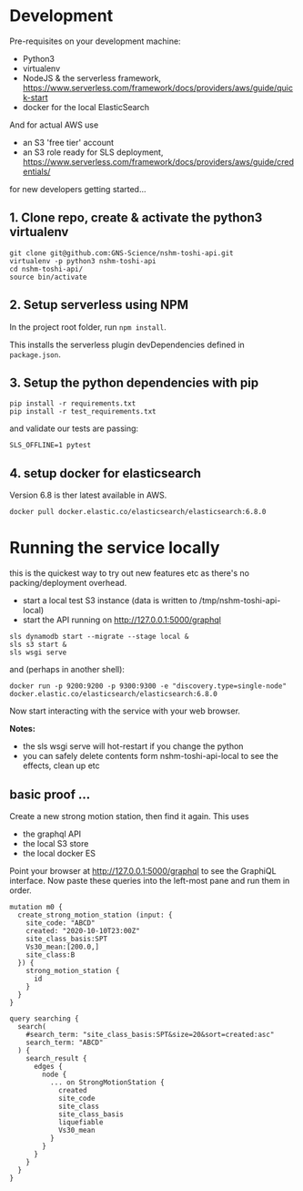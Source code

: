 # Development

Pre-requisites on your development machine:

 - Python3
 - virtualenv
 - NodeJS & the serverless framework, 
   https://www.serverless.com/framework/docs/providers/aws/guide/quick-start
 - docker for the local ElasticSearch
 
And for actual AWS use 
 - an S3 'free tier' account
 - an S3 role ready for SLS deployment, 
   https://www.serverless.com/framework/docs/providers/aws/guide/credentials/
 
for new developers getting started...
## 1. Clone repo, create & activate the python3 virtualenv

```
git clone git@github.com:GNS-Science/nshm-toshi-api.git
virtualenv -p python3 nshm-toshi-api
cd nshm-toshi-api/
source bin/activate
```

## 2. Setup serverless using NPM

In the project root folder, run `npm install`.

This installs the serverless plugin devDependencies defined in `package.json`.

## 3. Setup the python dependencies with pip

```
pip install -r requirements.txt
pip install -r test_requirements.txt
```

and validate our tests are passing:
```
SLS_OFFLINE=1 pytest
```

## 4. setup docker for elasticsearch

Version 6.8 is ther latest available in AWS.

```
docker pull docker.elastic.co/elasticsearch/elasticsearch:6.8.0
```

# Running the service locally

this is the quickest way to try out new features etc as there's no packing/deployment overhead.

 - start a local test S3 instance (data is written to /tmp/nshm-toshi-api-local)
 - start the API running on http://127.0.0.1:5000/graphql
   
```
sls dynamodb start --migrate --stage local &
sls s3 start &
sls wsgi serve
```
and (perhaps in another shell):

```
docker run -p 9200:9200 -p 9300:9300 -e "discovery.type=single-node" docker.elastic.co/elasticsearch/elasticsearch:6.8.0
```

Now start interacting with the service with your web browser.

**Notes:**

 - the sls wsgi serve will hot-restart if you change the python
 - you can safely delete contents form nshm-toshi-api-local to see the effects, clean up etc
 

## basic proof ...

Create a new strong motion station, then find it again. This uses

 - the graphql API
 - the local S3 store 
 - the local docker ES
 
Point your browser at http://127.0.0.1:5000/graphql to see the GraphiQL interface. Now paste these queries into the left-most pane and run them in order.

```
mutation m0 {
  create_strong_motion_station (input: {
    site_code: "ABCD"
    created: "2020-10-10T23:00Z"
    site_class_basis:SPT
    Vs30_mean:[200.0,]
    site_class:B
  }) {
    strong_motion_station {
      id
    }
  }
}

query searching {
  search(
    #search_term: "site_class_basis:SPT&size=20&sort=created:asc"
    search_term: "ABCD"
  ) {
    search_result {
      edges {
        node {
          ... on StrongMotionStation {
            created
            site_code
            site_class
            site_class_basis
            liquefiable
            Vs30_mean
          }
        }
      }
    }
  }
}
```




